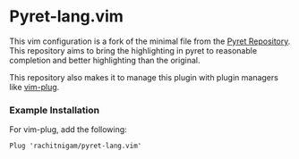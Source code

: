 # Pyret-lang.vim

This vim configuration is a fork of the minimal file from the [Pyret
Repository](https://github.com/brownplt/pyret-lang/tree/master/tools/vim).
This repository aims to bring the highlighting in pyret to reasonable
completion and better highlighting than the original.

This repository also makes it to manage this plugin with plugin managers like
[vim-plug](https://github.com/junegunn/vim-plug).

### Example Installation
For vim-plug, add the following:
```
Plug 'rachitnigam/pyret-lang.vim'
```
